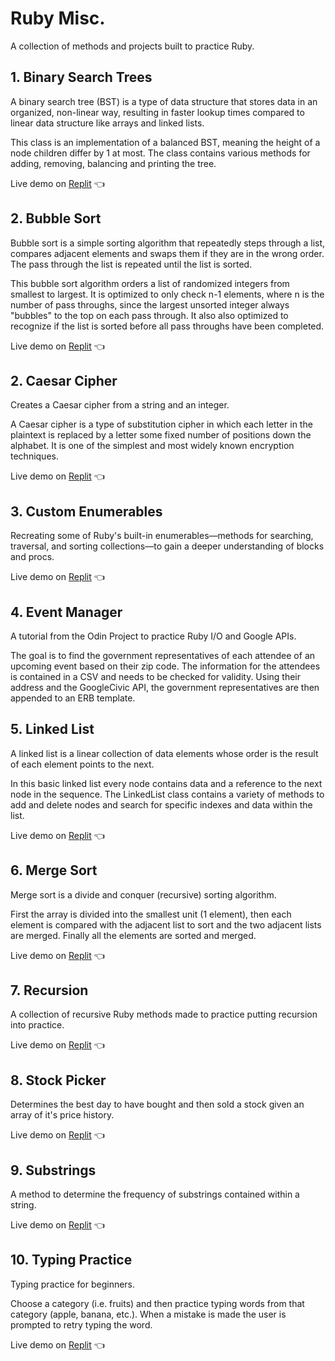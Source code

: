 # Ruby Misc.

A collection of methods and projects built to practice Ruby.

## 1. Binary Search Trees

A binary search tree (BST) is a type of data structure that stores data in an organized, non-linear way, resulting in faster lookup times compared to linear data structure like arrays and linked lists.

This class is an implementation of a balanced BST, meaning the height of a node children differ by 1 at most. The class contains various methods for adding, removing, balancing and printing the tree.

Live demo on [Replit](https://replit.com/@gregolive/Binary-Search-Trees) 👈

## 2. Bubble Sort

Bubble sort is a simple sorting algorithm that repeatedly steps through a list, compares adjacent elements and swaps them if they are in the wrong order. The pass through the list is repeated until the list is sorted.

This bubble sort algorithm orders a list of randomized integers from smallest to largest. It is optimized to only check n-1 elements, where n is the number of pass throughs, since the largest unsorted integer always "bubbles" to the top on each pass through. It also also optimized to recognize if the list is sorted before all pass throughs have been completed.

Live demo on [Replit](https://replit.com/@gregolive/Bubble-Sort) 👈

## 2. Caesar Cipher

Creates a Caesar cipher from a string and an integer.

A Caesar cipher is a type of substitution cipher in which each letter in the plaintext is replaced by a letter some fixed number of positions down the alphabet. It is one of the simplest and most widely known encryption techniques.

Live demo on [Replit](https://replit.com/@gregolive/Caesar-Cipher) 👈

## 3. Custom Enumerables

Recreating some of Ruby's built-in enumerables—methods for searching, traversal, and sorting collections—to gain a deeper understanding of blocks and procs.

Live demo on [Replit](https://replit.com/@gregolive/Custom-Enumerables) 👈

## 4. Event Manager

A tutorial from the Odin Project to practice Ruby I/O and Google APIs.

The goal is to find the government representatives of each attendee of an upcoming event based on their zip code. The information for the attendees is contained in a CSV and needs to be checked for validity. Using their address and the GoogleCivic API, the government representatives are then appended to an ERB template.

## 5. Linked List

A linked list is a linear collection of data elements whose order is the result of each element points to the next. 

In this basic linked list every node contains data and a reference to the next node in the sequence. The LinkedList class contains a variety of methods to add and delete nodes and search for specific indexes and data within the list.

Live demo on [Replit](https://replit.com/@gregolive/Linked-List) 👈

## 6. Merge Sort

Merge sort is a divide and conquer (recursive) sorting algorithm.

First the array is divided into the smallest unit (1 element), then each element is compared with the adjacent list to sort and the two adjacent lists are merged. Finally all the elements are sorted and merged.

Live demo on [Replit](https://replit.com/@gregolive/Merge-Sort) 👈

## 7. Recursion

A collection of recursive Ruby methods made to practice putting recursion into practice.

Live demo on [Replit](https://replit.com/@gregolive/Recursion) 👈

## 8. Stock Picker

Determines the best day to have bought and then sold a stock given an array of it's price history.

Live demo on [Replit](https://replit.com/@gregolive/Stock-Picker) 👈

## 9. Substrings

A method to determine the frequency of substrings contained within a string.

Live demo on [Replit](https://replit.com/@gregolive/Substrings) 👈

## 10. Typing Practice

Typing practice for beginners.

Choose a category (i.e. fruits) and then practice typing words from that category (apple, banana, etc.). When a mistake is made the user is prompted to retry typing the word.

Live demo on [Replit](https://replit.com/@gregolive/Typing-Practice) 👈
